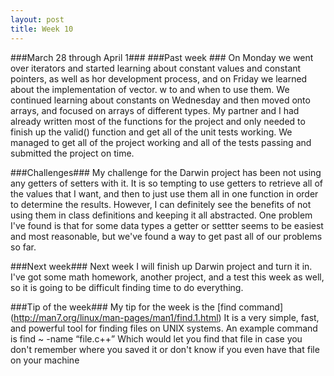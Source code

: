 ```yaml
---
layout: post
title: Week 10
---
```


###March 28 through April 1###
###Past week ###
On Monday we went over iterators and started learning about constant values and constant pointers, as well as hor development process, and on Friday we learned about the implementation of vector. w to and when to use them. We continued learning about constants on Wednesday and then moved onto arrays, and focused on arrays of different types. My partner and I had already written most of the functions for the project and only needed to finish up the valid() function and get all of the unit tests working. We managed to get all of the project working and all of the tests passing and submitted the project on time.

###Challenges###
My challenge for the Darwin project has been not using any getters of setters with it. It is so tempting to use getters to retrieve all of the values that I want, and then to just use them all in one function in order to determine the results. However, I can definitely see the benefits of not using them in class definitions and keeping it all abstracted. One problem I've found is that for some data types a getter or settter seems to be easiest and most reasonable, but we've found a way to get past all of our problems so far.

###Next week###
Next week I will finish up Darwin project and turn it in. I've got some math homework, another project, and a test this week as well, so it is going to be difficult finding time to do everything.

###Tip of the week###
My tip for the week is the [find command] (http://man7.org/linux/man-pages/man1/find.1.html)
It is a very simple, fast, and powerful tool for finding files on UNIX systems. An example command is 
find ~ -name “file.c++”
Which would let you find that file in case you don't remember where you saved it or don't know if you even have that file on your machine

